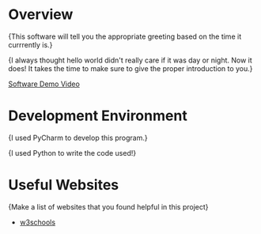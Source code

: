 # Overview

{This software will tell you the appropriate greeting based on the time it currrently is.}

{I always thought hello world didn't really care if it was day or night. Now it does! It takes the time to make sure to give the proper introduction to you.}

[Software Demo Video](https://youtu.be/IB3ODOUVJjE)

# Development Environment

{I used PyCharm to develop this program.}

{I used Python to write the code used!}

# Useful Websites

{Make a list of websites that you found helpful in this project}
* [w3schools](https://www.w3schools.com/python/python_datetime.asp)


